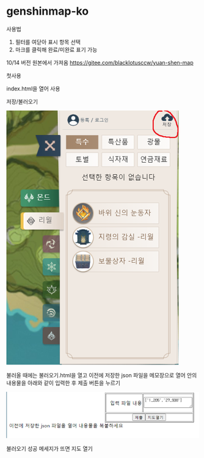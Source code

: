# genshinmap-ko



사용법

1. 필터를 여닫아 표시 항목 선택
2. 마크를 클릭해 완료/미완료 표기 가능

10/14 버전 원본에서 가져옴
https://gitee.com/blacklotusccw/yuan-shen-map


첫사용

index.html을 열어 사용

저장/불러오기

![이미지](./readme_img/save.png)

불러올 때에는 불러오기.html을 열고
이전에 저장한 json 파일을 메모장으로 열어 안의 내용물을 아래와 같이 입력한 후 제출 버튼을 누르기

![이미지](./readme_img/load.png)

불러오기 성공 메세지가 뜨면 지도 열기
